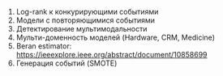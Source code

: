 1. Log-rank к конкурирующими событиями
2. Модели с повторяющимися событиями
3. Детектирование мультимодальности
4. Мульти-доменность моделей (Hardware, CRM, Medicine)
5. Beran estimator: https://ieeexplore.ieee.org/abstract/document/10858699
6. Генерация событий (SMOTE)